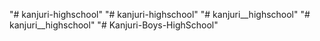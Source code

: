 "# kanjuri-highschool" 
"# kanjuri-highschool" 
"# kanjuri__highschool" 
"# kanjuri__highschool" 
"# Kanjuri-Boys-HighSchool" 
